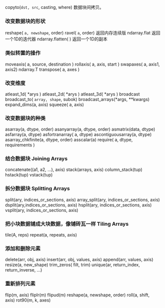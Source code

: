 copyto\(`dst, src`, casting, where\) 数据块间拷贝。

### 改变数据块的形状

reshape\( `a, newshape`, order\)
ravel\( `a`, order\) 返回内存连续版
ndarray.flat           返回一个1D的迭代器
ndarray.flatten\( \)  返回一个1D的副本

### 类似转置的操作

moveaxis\( a, source, destination \)
rollaxis\( a, axis, start \)
swapaxes\( a, axis1, axis2\)
ndarray.T
transpose\( a, axes \)

### 改变维度

atleast\_1d\( \*arys \)
atleast\_2d\( \*arys \)
atleast\_3d\( \*arys \)
broadcast
broadcast\_to\( `array, shape`, subok\)
broadcast\_arrays\(\*args, \*\*kwargs\)
expand\_dims\(a, axis\)
squeeze\( a, axis\)

### 改变数据块的种类

asarray\(a, dtype, order\)
asanyarray\(a, dtype, order\)
asmatrix\(data, dtype\)
asfarray\(a, dtype\)
asfortranarray\( a, dtype\)
ascontiguousarray\(a, dtype\)
asarray\_chkfinite\(a, dtype, order\)
asscalar\(a\)
require\( a, dtype, requirements \)

### 结合数据块 Joining Arrays

concatenate\(\(a1, a2, ...\), axis\)
stack\(arrays, axis\)
column\_stack\(tup\)
hstack\(tup\)
vstack\(tup\)

### 拆分数据块 Splitting Arrays

split\(ary, indices\_or\_sections, axis\)
array\_split\(ary, indices\_or\_sections, axis\)
dsplit\(ary,indices\_or\_sections, axis\)
hsplit\(ary, indices\_or\_sections, axis\)
vsplit\(ary, indices\_or\_sections, axis\)

### 把小块数据铺成大块数据，像铺砖瓦一样 Tiling Arrays

tile\(A, reps\)
repeat\(a, repeats, axis\)

### 添加和删除元素

delete\(arr, obj, axis\)
insert\(arr, obj, values, axis\)
append\(arr, values, axis\)
resize\(a, new\_shape\)
trim\_zeros\( filt, trim\)
unique\(ar, return\_index, return\_inverse, ...\)

### 重新排列元素

flip\(m, axis\)
fliplr\(m\)
flipud\(m\)
reshape\(a, newshape, order\)
roll\(a, shift, axis\)
rot90\(m, k, axes\)